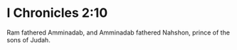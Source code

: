 # I Chronicles 2:10

Ram fathered Amminadab, and Amminadab fathered Nahshon, prince of the sons of Judah.
